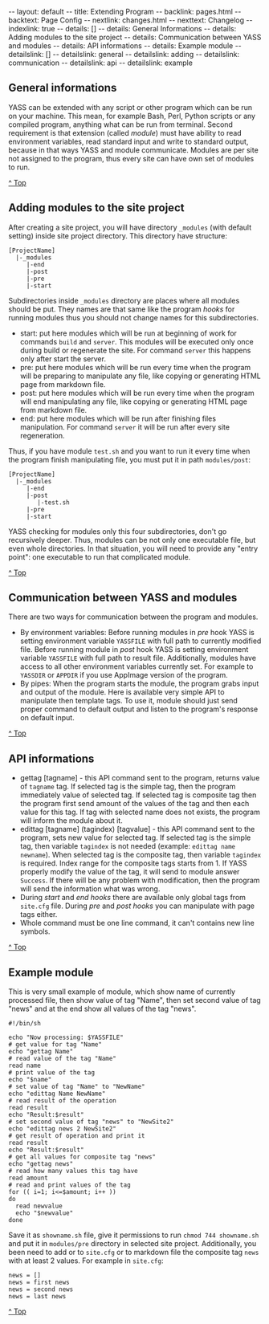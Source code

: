 -- layout: default
-- title: Extending Program
-- backlink: pages.html
-- backtext: Page Config
-- nextlink: changes.html
-- nexttext: Changelog
-- indexlink: true
-- details: []
-- details: General Informations
-- details: Adding modules to the site project
-- details: Communication between YASS and modules
-- details: API informations
-- details: Example module
-- detailslink: []
-- detailslink: general
-- detailslink: adding
-- detailslink: communication
-- detailslink: api
-- detailslink: example
## <a name="general"></a>General informations

YASS can be extended with any script or other program which can be run on your
machine. This mean, for example Bash, Perl, Python scripts or any compiled
program, anything what can be run from terminal. Second requirement is that
extension (called *module*) must have ability to read environment variables,
read standard input and write to standard output, because in that ways YASS and
module communicate. Modules are per site not assigned to the program, thus
every site can have own set of modules to run.

<a href="#top">^ Top</a>

## <a name="adding"></a>Adding modules to the site project

After creating a site project, you will have directory `_modules` (with default
setting) inside site project directory. This directory have structure:

    [ProjectName]
      |-_modules
         |-end
         |-post
         |-pre
         |-start

Subdirectories inside `_modules` directory are places where all modules should
be put. They names are that same like the program *hooks* for running modules
thus you should not change names for this subdirectories.

- start: put here modules which will be run at beginning of work for commands
  `build` and `server`. This modules will be executed only once during build or
  regenerate the site. For command `server` this happens only after start the
  server.
- pre: put here modules which will be run every time when the program will be
  preparing to manipulate any file, like copying or generating HTML page from
  markdown file.
- post: put here modules which will be run every time when the program will end
  manipulating any file, like copying or generating HTML page from markdown
  file.
- end: put here modules which will be run after finishing files manipulation.
  For command `server` it will be run after every site regeneration.

Thus, if you have module `test.sh` and you want to run it every time when the
program finish manipulating file, you must put it in path `modules/post`:

    [ProjectName]
      |-_modules
         |-end
         |-post
            |-test.sh
         |-pre
         |-start

YASS checking for modules only this four subdirectories, don't go recursively
deeper. Thus, modules can be not only one executable file, but even whole
directories. In that situation, you will need to provide any "entry point": one
executable to run that complicated module.

<a href="#top">^ Top</a>

## <a name="communication"></a>Communication between YASS and modules

There are two ways for communication between the program and modules.
- By environment variables: Before running modules in *pre* hook YASS
  is setting environment variable `YASSFILE` with full path to currently
  modified file. Before running module in *post* hook YASS is setting
  environment variable `YASSFILE` with full path to result file.
  Additionally, modules have access to all other environment variables
  currently set. For example to `YASSDIR` or `APPDIR` if you use AppImage
  version of the program.
- By pipes: When the program starts the module, the program grabs input and
  output of the module. Here is available very simple API to manipulate then
  template tags. To use it, module should just send proper command to default
  output and listen to the program's response on default input.

<a href="#top">^ Top</a>

## <a name="api"></a>API informations

- gettag [tagname] - this API command sent to the program, returns value of
  `tagname` tag. If selected tag is the simple tag, then the program
  immediately value of selected tag. If selected tag is composite tag then
  the program first send amount of the values of the tag and then each value
  for this tag. If tag with selected name does not exists, the program will
  inform the module about it.
- edittag [tagname] (tagindex) [tagvalue] - this API command sent to the
  program, sets new value for selected tag. If selected tag is the simple tag,
  then variable `tagindex` is not needed (example: `edittag name newname`).
  When selected tag is the composite tag, then variable `tagindex` is required.
  Index range for the composite tags starts from 1. If YASS properly modify
  the value of the tag, it will send to module answer `Success`. If there
  will be any problem with modification, then the program will send the
  information what was wrong.
- During *start* and *end* *hooks* there are available only global tags from
  `site.cfg` file. During *pre* and *post* *hooks* you can manipulate with page
  tags either.
- Whole command must be one line command, it can't contains new line symbols.

<a href="#top">^ Top</a>

## <a name="example"></a>Example module

This is very small example of module, which show name of currently processed
file, then show value of tag "Name", then set second value of tag "news" and
at the end show all values of the tag "news".

    #!/bin/sh

    echo "Now processing: $YASSFILE"
    # get value for tag "Name"
    echo "gettag Name"
    # read value of the tag "Name"
    read name
    # print value of the tag
    echo "$name"
    # set value of tag "Name" to "NewName"
    echo "edittag Name NewName"
    # read result of the operation
    read result
    echo "Result:$result"
    # set second value of tag "news" to "NewSite2"
    echo "edittag news 2 NewSite2"
    # get result of operation and print it
    read result
    echo "Result:$result"
    # get all values for composite tag "news"
    echo "gettag news"
    # read how many values this tag have
    read amount
    # read and print values of the tag
    for (( i=1; i<=$amount; i++ ))
    do
      read newvalue
      echo "$newvalue"
    done


Save it as `showname.sh` file, give it permissions to run `chmod 744
showname.sh` and put it in `modules/pre` directory in selected site project.
Additionally, you been need to add or to `site.cfg` or to markdown file the
composite tag `news` with at least 2 values. For example in `site.cfg`:

    news = []
    news = first news
    news = second news
    news = last news

<a href="#top">^ Top</a>
